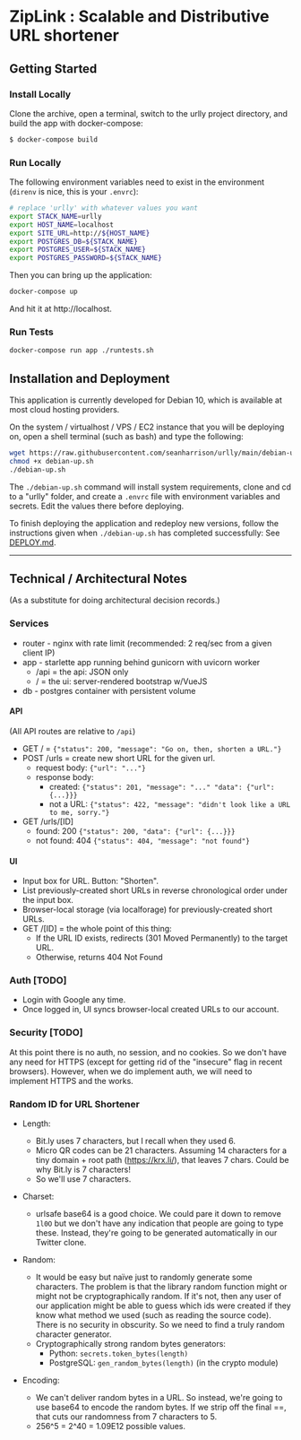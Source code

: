 # ZipLink : Scalable and Distributive URL shortener

## Getting Started 

### Install Locally

Clone the archive, open a terminal, switch to the urlly project directory, and build the
app with docker-compose:
```bash
$ docker-compose build
```

### Run Locally

The following environment variables need to exist in the environment (`direnv` is nice,
this is your `.envrc`):
```bash
# replace 'urlly' with whatever values you want
export STACK_NAME=urlly
export HOST_NAME=localhost
export SITE_URL=http://${HOST_NAME}
export POSTGRES_DB=${STACK_NAME}
export POSTGRES_USER=${STACK_NAME}
export POSTGRES_PASSWORD=${STACK_NAME}
```
Then you can bring up the application:
```bash
docker-compose up
```
And hit it at http://localhost.

### Run Tests
```bash
docker-compose run app ./runtests.sh
```

## Installation and Deployment
This application is currently developed for Debian 10, which is available at most cloud
hosting providers. 

On the system / virtualhost / VPS / EC2 instance that you will be deploying on, open a
shell terminal (such as bash) and type the following:
```bash
wget https://raw.githubusercontent.com/seanharrison/urlly/main/debian-up.sh
chmod +x debian-up.sh
./debian-up.sh
```
The `./debian-up.sh` command will install system requirements, clone and cd to a "urlly"
folder, and create a `.envrc` file with environment variables and secrets. Edit the
values there before deploying.

To finish deploying the application and redeploy new versions, follow the instructions
given when `./debian-up.sh` has completed successfully: See [DEPLOY.md](DEPLOY.md).

---

## Technical / Architectural Notes
(As a substitute for doing architectural decision records.)

### Services

* router - nginx with rate limit (recommended: 2 req/sec from a given client IP)
* app - starlette app running behind gunicorn with uvicorn worker
    * /api = the api: JSON only
    * / = the ui: server-rendered bootstrap w/VueJS
* db - postgres container with persistent volume

#### API
(All API routes are relative to `/api`)

* GET / = `{"status": 200, "message": "Go on, then, shorten a URL."}`
* POST /urls = create new short URL for the given url.
    * request body: `{"url": "..."}`
    * response body: 
        * created: `{"status": 201, "message": "..." "data": {"url": {...}}}`
        * not a URL: `{"status": 422, "message": "didn't look like a URL to me,
          sorry."}`
* GET /urls/[ID]
    * found: 200 `{"status": 200, "data": {"url": {...}}}`
    * not found: 404 `{"status": 404, "message": "not found"}`

#### UI

* Input box for URL. Button: "Shorten".
* List previously-created short URLs in reverse chronological order under the input box.
* Browser-local storage (via localforage) for previously-created short URLs.
* GET /[ID] = the whole point of this thing: 
    * If the URL ID exists, redirects (301 Moved Permanently) to the target URL.
    * Otherwise, returns 404 Not Found

### Auth [TODO]

* Login with Google any time.
* Once logged in, UI syncs browser-local created URLs to our account.

### Security [TODO]

At this point there is no auth, no session, and no cookies. So we don't have any need
for HTTPS (except for getting rid of the "insecure" flag in recent browsers). However,
when we do implement auth, we will need to implement HTTPS and the works.

### Random ID for URL Shortener

* Length: 
    * Bit.ly uses 7 characters, but I recall when they used 6. 
    * Micro QR codes can be 21 characters. Assuming 14 characters for a tiny domain +
      root path (https://krx.li/), that leaves 7 chars. Could be why Bit.ly is 7
      characters!
    * So we'll use 7 characters.

* Charset:
    * urlsafe base64 is a good choice. We could pare it down to remove `1l0O` but we
      don't have any indication that people are going to type these. Instead, they're
      going to be generated automatically in our Twitter clone.

* Random:
    * It would be easy but naïve just to randomly generate some characters. The problem
      is that the library random function might or might not be cryptographically
      random. If it's not, then any user of our application might be able to guess which
      ids were created if they know what method we used (such as reading the source
      code). There is no security in obscurity. So we need to find a truly random
      character generator.
    * Cryptographically strong random bytes generators: 
        * Python: `secrets.token_bytes(length)`
        * PostgreSQL: `gen_random_bytes(length)` (in the crypto module)

* Encoding:
    * We can't deliver random bytes in a URL. So instead, we're going to use base64 to
      encode the random bytes. If we strip off the final ==, that cuts our randomness
      from 7 characters to 5.
    * 256^5 = 2^40 = 1.09E12 possible values.
